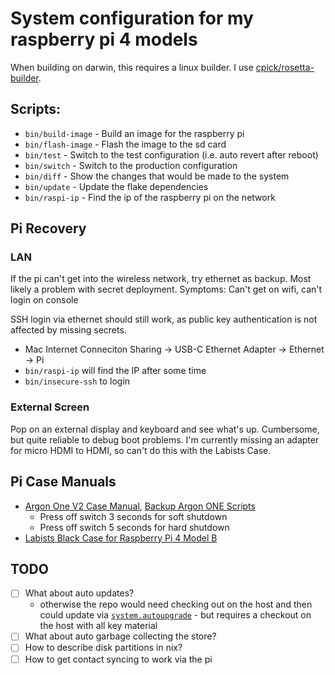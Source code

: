 # System configuration for my raspberry pi 4 models

When building on darwin, this requires a linux builder. I use [cpick/rosetta-builder](https://github.com/cpick/nix-rosetta-builder).

## Scripts:

- `bin/build-image` - Build an image for the raspberry pi
- `bin/flash-image` - Flash the image to the sd card
- `bin/test` - Switch to the test configuration (i.e. auto revert after reboot)
- `bin/switch` - Switch to the production configuration
- `bin/diff` - Show the changes that would be made to the system
- `bin/update` - Update the flake dependencies
- `bin/raspi-ip` - Find the ip of the raspberry pi on the network

## Pi Recovery

### LAN

If the pi can't get into the wireless network, try ethernet as backup. Most likely a problem with secret deployment. Symptoms: Can't get on wifi, can't login on console

SSH login via ethernet should still work, as public key authentication is not affected by missing secrets.

- Mac Internet Conneciton Sharing -> USB-C Ethernet Adapter -> Ethernet -> Pi
- `bin/raspi-ip` will find the IP after some time
- `bin/insecure-ssh` to login

### External Screen

Pop on an external display and keyboard and see what's up. Cumbersome, but quite reliable to debug boot problems. I'm currently missing an adapter for micro HDMI to HDMI, so can't do this with the Labists Case.

## Pi Case Manuals

- [Argon One V2 Case Manual](https://cdn.shopify.com/s/files/1/0556/1660/2177/files/AR1_M.2_INSTRUCTION_MANUAL_20200922.pdf?v=1646125952), [Backup Argon ONE Scripts](https://github.com/okunze/Argon40-ArgonOne-Script?tab=readme-ov-file)
  - Press off switch 3 seconds for soft shutdown
  - Press off switch 5 seconds for hard shutdown
- [Labists Black Case for Raspberry Pi 4 Model B](https://labists.com/products/raspberry-pi-4-case-kit)

## TODO

- [ ] What about auto updates?
  - otherwise the repo would need checking out on the host and then could update via [`system.autoupgrade`](https://nixos.wiki/wiki/Automatic_system_upgrades) - but requires a checkout on the host with all key material
- [ ] What about auto garbage collecting the store?
- [ ] How to describe disk partitions in nix?
- [ ] How to get contact syncing to work via the pi
